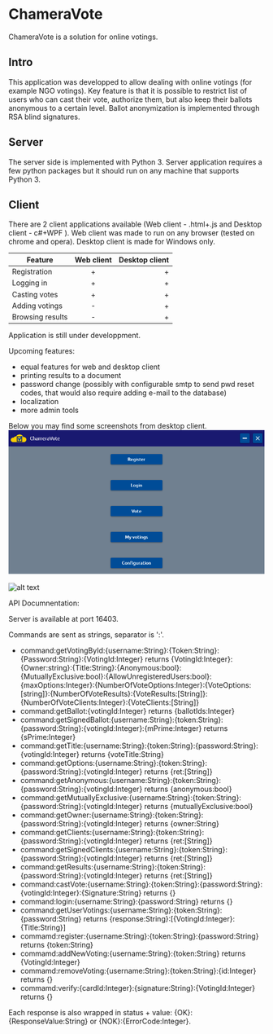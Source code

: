 ChameraVote
=======
ChameraVote is a solution for online votings.

Intro
-----------
This application was developped to allow dealing with online votings (for example NGO votings). 
Key feature is that it is possible to restrict list of users who can cast their vote, authorize them, but also keep their ballots anonymous to a certain level.
Ballot anonymization is implemented through RSA blind signatures.

Server
-----------
The server side is implemented with Python 3.
Server application requires a few python packages but it should run on any machine that supports Python 3.

Client
-----------
There are 2 client applications available (Web client - .html+.js and Desktop client - c#+WPF ).
Web client was made to run on any browser (tested on chrome and opera). 
Desktop client is made for Windows only.

| Feature         | Web client       | Desktop client  |
|-----------------|:----------------:|----------------:|
| Registration    | +                |+                |
| Logging in      | +                |+                |
| Casting votes   | +                |+                |
| Adding votings  | -                |+                |
| Browsing results| -                |+                |

Application is still under developpment.

Upcoming features:
  * equal features for web and desktop client
  * printing results to a document
  * password change (possibly with configurable smtp to send pwd reset codes, that would also require adding e-mail to the database)
  * localization
  * more admin tools


Below you may find some screenshots from desktop client.
![alt text](https://github.com/skowront/ChameraVote/blob/master/github/images/chameraVoteClient.jpg)


![alt text](https://github.com/skowront/ChameraVote/blob/master/github/images/chameraVoteClientResults.jpg)

API Documnentation:

Server is available at port 16403.

Commands are sent as strings, separator is ':'.

- command:getVotingById:{username:String}:{Token:String}:{Password:String}:{VotingId:Integer} returns {VotingId:Integer}:{Owner:string}:{Title:String}:{Anonymous:bool}:{MutuallyExclusive:bool}:{AllowUnregisteredUsers:bool}:{maxOptions:Integer}:{NumberOfVoteOptions:Integer}:{VoteOptions:[string]}:{NumberOfVoteResults}:{VoteResults:[String]}:{NumberOfVoteClients:Integer}:{VoteClients:[String]}
- command:getBallot:{votingId:Integer} returns {ballotIds:Integer}
- command:getSignedBallot:{username:String}:{token:String}:{password:String}:{votingId:Integer}:{mPrime:Integer} returns {sPrime:Integer}
- command:getTitle:{username:String}:{token:String}:{password:String}:{votingId:Integer} returns {voteTitle:String}
- command:getOptions:{username:String}:{token:String}:{password:String}:{votingId:Integer} returns {ret:[String]}
- command:getAnonymous:{username:String}:{token:String}:{password:String}:{votingId:Integer} returns {anonymous:bool}
- command:getMutuallyExclusive:{username:String}:{token:String}:{password:String}:{votingId:Integer} returns {mutuallyExclusive:bool}
- command:getOwner:{username:String}:{token:String}:{password:String}:{votingId:Integer} returns {owner:String}
- command:getClients:{username:String}:{token:String}:{password:String}:{votingId:Integer} returns {ret:[String]}
- command:getSignedClients:{username:String}:{token:String}:{password:String}:{votingId:Integer} returns {ret:[String]}
- command:getResults:{username:String}:{token:String}:{password:String}:{votingId:Integer} returns {ret:[String]}
- command:castVote:{username:String}:{token:String}:{password:String}:{votingId:Integer}:{Signature:String} returns {}
- command:login:{username:String}:{password:String} returns {}
- command:getUserVotings:{username:String}:{token:String}:{password:String} returns {response:String}:[{VotingId:Integer}:{Title:String}]
- commamd:register:{username:String}:{token:String}:{password:String} returns {token:String}
- commamd:addNewVoting:{username:String}:{token:String} returns {VotingId:Integer}
- commamd:removeVoting:{username:String}:{token:String}:{id:Integer} returns {}
- commamd:verify:{cardId:Integer}:{signature:String}:{VotingId:Integer} returns {}

Each response is also wrapped in status + value:
{OK}:{ResponseValue:String} or {NOK}:{ErrorCode:Integer}.
